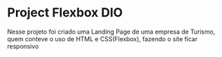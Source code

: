 # Project Flexbox DIO

Nesse projeto foi criado uma Landing Page de uma empresa de Turismo, quem conteve o uso de  HTML e CSS(Flexbox),
fazendo o site ficar responsivo   

